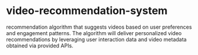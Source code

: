 # video-recommendation-system
recommendation algorithm that suggests videos based on user preferences and engagement patterns. The algorithm will deliver personalized video recommendations by leveraging user interaction data and video metadata obtained via provided APIs.

